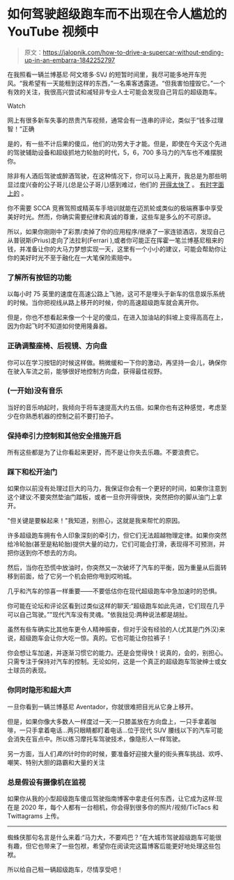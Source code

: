 # 如何驾驶超级跑车而不出现在令人尴尬的 YouTube 视频中

> 原文：<https://jalopnik.com/how-to-drive-a-supercar-without-ending-up-in-an-embarra-1842252797>

在我照看一辆兰博基尼·阿文塔多·SVJ 的短暂时间里，我尽可能多地开车兜风。“我希望有一天能租到这样的东西，”一名乘客透露道。“但我害怕撞毁它。”一个有效的关注，我很高兴尝试和减轻非专业人士可能会发现自己背后的超级跑车。

Watch

网上有很多新车失事的昂贵汽车视频，通常会有一连串的评论，类似于“钱多过理智！”正确

是的，有一些不计后果的傻瓜，他们的功劳大于才能。但是，即使在今天这个先进的驾驶辅助设备和超级抓地力轮胎的时代，5，6，700 多马力的汽车也不难摆脱你。

除非有人酒后驾驶或醉酒驾驶，在这种情况下，你可以马上离开，我总是为那些明显过度兴奋的公子哥儿(总是公子哥儿)感到难过，他们的 [开得太快了](https://jalopnik.com/what-a-500-000-crash-looks-like-front-and-center-1825968416) 。 [有时字面上的](https://jalopnik.com/man-intentionally-drove-2-2-million-bugatti-veyron-i-5863531) 。

你不需要 SCCA 竞赛驾照或精英车手培训就能在迈凯轮或类似的极端赛事中享受美好时光。然而，你确实需要纪律和真诚的尊重，这些车是多么的不可原谅。

所以，如果你刚刚中了彩票/卖掉了你的应用程序/继承了一家连锁酒店，发现自己从普锐斯(Prius)走向了法拉利(Ferrari ),或者你可能正在挥霍一笔兰博基尼租来的钱，并准备让你的大马力梦想实现一天，这里有一个小小的建议，可能会帮助你让你的美好时光不至于融化在一大笔保险索赔中。

### 了解所有按钮的功能

以每小时 75 英里的速度在高速公路上飞驰，这可不是埋头于新车的信息娱乐系统的时候。当你把视线从路上移开的时候，你的高速超级跑车就会离开你。

但是，你也不想看起来像一个十足的傻瓜，在进入加油站的斜坡上变得高高在上，因为你起飞时不知道如何使用隆鼻器。

### 正确调整座椅、后视镜、方向盘

你可以在学习按钮的时候这样做。稍微缓和一下你的激动，再坚持一会儿，确保你在驶入车流之前，能够很好地控制方向盘，获得最佳视野。

### (一开始)没有音乐

当好的音乐响起时，我倾向于将车速提高大约五倍。如果你也有这种感觉，考虑至少在你熟悉机器的控制之前不要打拍子。

### 保持牵引力控制和其他安全措施开启

所有这些都是为了让你看起来更好，而不是让你失去乐趣。不要浪费它。

### 踩下和松开油门

如果你以前没有处理过巨大的马力，我保证你会有一个更好的时间，如果你注意到这个建议:不要突然垫油门踏板，或者一旦你开得很快，突然把你的脚从油门上拿开。

"但关键是要躲起来！"我知道，别担心，这就是我来帮忙的原因。

许多超级跑车拥有令人印象深刻的牵引力，但它们无法超越物理定律。如果你突然给冷轮胎(甚至是粘轮胎)提供大量的动力，它们可能会打滑，表现得不可预测，并把你送到你不想去的方向。

然后，当你在恐慌中放油时，你突然又一次破坏了汽车的平衡，因为重量从后面转移到前面，给了它另一个机会把你甩到哎哟城。

几乎和汽车的惊喜一样重要——不要低估你在现代超级跑车中急加速时的恐惧。

你可能在论坛和评论区看到过类似这样的聊天:“超级跑车如此先进，它们现在几乎可以自己驾驶。”"现代汽车没有灵魂。"依我拙见:两种说法都是胡扯。

虽然有些车确实比其他车更令人精神振奋，但对于没有经验的人(尤其是门外汉)来说，超级跑车会让你大吃一惊。真的。它也可能让你拉裤子！

你会想让车加速，并逐渐习惯它的能力。还是会觉得快！说真的，会的，别担心。只需专注于保持对汽车的控制。无论如何，这是一个真正的超级跑车驾驶绅士或女士球员的表现。

### **你同时隐形和超大声**

一旦你看到一辆兰博基尼 Aventador，你就很难把目光从它身上移开。

但是，如果你像大多数人一样度过一天:一只膝盖放在方向盘上，一只手拿着咖啡，一只手拿着电话...两只眼睛都盯着电话...位于现代 SUV 腰线以下的汽车可能会消失在盲点中。所以练习摩托车驾驶技术，像隐形人一样驾驶。

另一方面，当人们*真的*计时你的时候，要准备好迎接大量的街头赛车挑战、欢呼、嘲笑、特别大胆的路霸和大量的关注

### 总是假设有摄像机在监视

如果你从我的小型超级跑车傻瓜驾驶指南博客中拿走任何东西，让它成为这样:现在是 2020 年，每个人都有一台相机，你会得到很多你的照片/视频/TicTacs 和 Twittagrams 上传。

* * *

蜘蛛侠那句名言是什么来着:“马力大，不要鸡巴？”在大城市驾驶超级跑车可能很有趣，但它也带来了一些包袱，希望你在阅读完这篇博客后能更好地处理这些包袱。

所以给自己租一辆超级跑车，尽情享受吧！